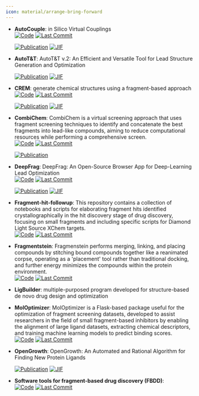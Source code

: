 ```yaml
---
icon: material/arrange-bring-forward
---
```





- **AutoCouple**: in Silico Virtual Couplings  
    [![Code](https://img.shields.io/github/stars/Caflisch-Group/AutoCouple_Python-based?style=for-the-badge&logo=github)](https://github.com/Caflisch-Group/AutoCouple_Python-based) 
    [![Last Commit](https://img.shields.io/github/last-commit/Caflisch-Group/AutoCouple_Python-based?style=for-the-badge&logo=github)](https://github.com/Caflisch-Group/AutoCouple_Python-based) 

    [![Publication](https://img.shields.io/badge/Publication-Citations:30-blue?style=for-the-badge&logo=bookstack)](https://doi.org/10.1021/acscentsci.7b00401) 
    [![JIF](https://img.shields.io/badge/Impact_Factor-12.70-purple?style=for-the-badge&logo=academia)](https://doi.org/10.1021/acscentsci.7b00401)



- **AutoT&T**: AutoT&T v.2: An Efficient and Versatile Tool for Lead Structure Generation and Optimization  

    [![Publication](https://img.shields.io/badge/Publication-Citations:23-blue?style=for-the-badge&logo=bookstack)](https://doi.org/10.1021/acs.jcim.5b00691) 
    [![JIF](https://img.shields.io/badge/Impact_Factor-5.60-purple?style=for-the-badge&logo=academia)](https://doi.org/10.1021/acs.jcim.5b00691)



- **CREM**: generate chemical structures using a fragment-based approach  
    [![Code](https://img.shields.io/github/stars/DrrDom/crem?style=for-the-badge&logo=github)](https://github.com/DrrDom/crem) 
    [![Last Commit](https://img.shields.io/github/last-commit/DrrDom/crem?style=for-the-badge&logo=github)](https://github.com/DrrDom/crem) 

    [![Publication](https://img.shields.io/badge/Publication-Citations:58-blue?style=for-the-badge&logo=bookstack)](https://doi.org/10.1186/s13321-020-00431-w) 
    [![JIF](https://img.shields.io/badge/Impact_Factor-7.10-purple?style=for-the-badge&logo=academia)](https://doi.org/10.1186/s13321-020-00431-w)



- **CombiChem**: CombiChem is a virtual screening approach that uses fragment screening techniques to identify and concatenate the best fragments into lead-like compounds, aiming to reduce computational resources while performing a comprehensive screen.  
    [![Code](https://img.shields.io/github/stars/karanicolaslab/combichem?style=for-the-badge&logo=github)](https://github.com/karanicolaslab/combichem) 
    [![Last Commit](https://img.shields.io/github/last-commit/karanicolaslab/combichem?style=for-the-badge&logo=github)](https://github.com/karanicolaslab/combichem) 

    [![Publication](https://img.shields.io/badge/Publication-Citations:0-blue?style=for-the-badge&logo=bookstack)](https://doi.org/10.1021/acs.jcim.1c00630.s001) 



- **DeepFrag**: DeepFrag: An Open-Source Browser App for Deep-Learning Lead Optimization  
    [![Code](https://img.shields.io/github/stars/durrantlab/deepfrag/?style=for-the-badge&logo=github)](https://github.com/durrantlab/deepfrag/) 
    [![Last Commit](https://img.shields.io/github/last-commit/durrantlab/deepfrag/?style=for-the-badge&logo=github)](https://github.com/durrantlab/deepfrag/) 

    [![Publication](https://img.shields.io/badge/Publication-Citations:27-blue?style=for-the-badge&logo=bookstack)](https://doi.org/10.1021/acs.jcim.1c00103) 
    [![JIF](https://img.shields.io/badge/Impact_Factor-5.60-purple?style=for-the-badge&logo=academia)](https://doi.org/10.1021/acs.jcim.1c00103)



- **Fragment-hit-followup**: This repository contains a collection of notebooks and scripts for elaborating fragment hits identified crystallographically in the hit discovery stage of drug discovery, focusing on small fragments and including specific scripts for Diamond Light Source XChem targets.  
    [![Code](https://img.shields.io/github/stars/matteoferla/Fragment-hit-follow-up-chemistry?style=for-the-badge&logo=github)](https://github.com/matteoferla/Fragment-hit-follow-up-chemistry) 
    [![Last Commit](https://img.shields.io/github/last-commit/matteoferla/Fragment-hit-follow-up-chemistry?style=for-the-badge&logo=github)](https://github.com/matteoferla/Fragment-hit-follow-up-chemistry) 




- **Fragmentstein**: Fragmenstein performs merging, linking, and placing compounds by stitching bound compounds together like a reanimated corpse, operating as a 'placement' tool rather than traditional docking, and further energy minimizes the compounds within the protein environment.  
    [![Code](https://img.shields.io/github/stars/matteoferla/Fragmenstein?style=for-the-badge&logo=github)](https://github.com/matteoferla/Fragmenstein) 
    [![Last Commit](https://img.shields.io/github/last-commit/matteoferla/Fragmenstein?style=for-the-badge&logo=github)](https://github.com/matteoferla/Fragmenstein) 




- **LigBuilder**: multiple-purposed program developed for structure-based de novo drug design and optimization  




- **MolOptimizer**: MolOptimizer is a Flask-based package useful for the optimization of fragment screening datasets, developed to assist researchers in the field of small fragment-based inhibitors by enabling the alignment of large ligand datasets, extracting chemical descriptors, and training machine learning models to predict binding scores.  
    [![Code](https://img.shields.io/github/stars/csbarak/MolOpt_Students_2023?style=for-the-badge&logo=github)](https://github.com/csbarak/MolOpt_Students_2023) 
    [![Last Commit](https://img.shields.io/github/last-commit/csbarak/MolOpt_Students_2023?style=for-the-badge&logo=github)](https://github.com/csbarak/MolOpt_Students_2023) 




- **OpenGrowth**: OpenGrowth: An Automated and Rational Algorithm for Finding New Protein Ligands  

    [![Publication](https://img.shields.io/badge/Publication-Citations:54-blue?style=for-the-badge&logo=bookstack)](https://doi.org/10.1021/acs.jmedchem.5b00886) 
    [![JIF](https://img.shields.io/badge/Impact_Factor-6.80-purple?style=for-the-badge&logo=academia)](https://doi.org/10.1021/acs.jmedchem.5b00886)



- **Software tools for fragment-based drug discovery (FBDD)**:   
    [![Code](https://img.shields.io/github/stars/PatWalters/fragment_expansion/blob/master/fragment_expansion.ipynb?style=for-the-badge&logo=github)](https://github.com/PatWalters/fragment_expansion/blob/master/fragment_expansion.ipynb) 
    [![Last Commit](https://img.shields.io/github/last-commit/PatWalters/fragment_expansion/blob/master/fragment_expansion.ipynb?style=for-the-badge&logo=github)](https://github.com/PatWalters/fragment_expansion/blob/master/fragment_expansion.ipynb) 



